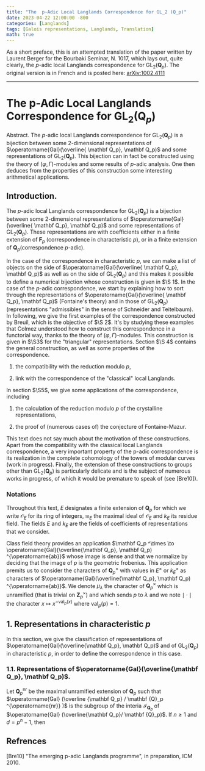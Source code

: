 ```yaml
---
title: "The  p-Adic Local Langlands Correspondence for GL_2 (Q_p)"
date: 2023-04-22 12:00:00 -800
categories: [Langlands]
tags: [Galois representations, Langlands, Translation]
math: true
---
```


As a short preface, this is an attempted translation of the paper written by Laurent Berger for the Bourbaki Seminar, N. 1017, which lays out, quite clearly, the $p$-adic local Langlands correspondence for $\operatorname{GL}_2 (\mathbf Q_p)$. The original version is in French and is posted here: <a href="https://arxiv.org/abs/1002.4111">arXiv:1002.4111 </a>


___
# The p-Adic Local Langlands Correspondence for $\operatorname{GL}_2 (\mathbf Q_p)$


Abstract. The $p$-adic local Langlands correspondence for $\operatorname{GL}_2 (\mathbf Q_p)$ is a bijection between some $2$-dimensional representations of $\operatorname{Gal}(\overline{ \mathbf Q_p}, \mathbf Q_p)$ and some representations of $\operatorname{GL}_2 (\mathbf Q_p)$. This bijection can in fact be constructed using the theory of $(\varphi, \Gamma)$-modules and some results of $p$-adic analysis. One then deduces from the properties of this construction some interesting arithmetical applications.


## Introduction. 

The $p$-adic local Langlands correspondence for $\operatorname{GL}_2 (\mathbf Q_p)$ is a bijection between some $2$-dimensional representations of $\operatorname{Gal}(\overline{ \mathbf Q_p}, \mathbf Q_p)$ and some representations of $\operatorname{GL}_2 (\mathbf Q_p)$. These representations are with coefficients either in a finite extension of $\mathbf F_p$ (correspondence in characteristic $p$), or in a finite extension of $\mathbf Q_p$(correspondence $p$-adic).

In the case of the correspondence in characteristic $p$, we can make a list of objects on the side of $\operatorname{Gal}(\overline{ \mathbf Q_p}, \mathbf Q_p)$ as well as on the side of $\operatorname{GL}_2 (\mathbf Q_p)$ and this makes it possible to define a numerical bijection whose construction is given in $\S 1$. In the case of the $p$-adic correspondence, we start by explaining how to sort through the representations of $\operatorname{Gal}(\overline{ \mathbf Q_p}, \mathbf Q_p)$ (Fontaine's theory) and in those of $\operatorname{GL}_2 (\mathbf Q_p)$ (representations "admissibles" in the sense of Schneider and Teitelbaum). In following, we give the first examples of the correspondence constructed by Breuil, which is the objective of $\S 2$. It's by studying these examples that Colmez understood how to construct this correspondence in a functorial way, thanks to the theory of $(\varphi, \Gamma)$-modules. This construction is given in $\S3$ for the "triangular" representations. Section $\S 4$ contains the general construction, as well as some properties of the correspondence.

1. the compatibility with the reduction modulo $p$,

2. link with the correspondence of the "classical" local Langlands.

In section $\S5$, we give some applications of the correspondence, including

1. the calculation of the reduction modulo $p$ of the crystalline representations,

2. the proof of (numerous cases of) the conjecture of Fontaine-Mazur.

This text does not say much about the motivation of these constructions. Apart from the compatibility with the classical local Langlands correspondence, a very important property of the p-adic correspondence is its realization in the complete cohomology of the towers of modular curves (work in progress). Finally, the extension of these constructions to groups other than $\operatorname{GL}_2(\mathbf Q_p)$ is particularly delicate and is the subject of numerous works in progress, of which it would be premature to speak of (see [Bre10]).

### **Notations** 

Throughout this text, $E$ designates a finite extension of $\mathbf Q_p$ for which we write $\mathcal O_E$ for its ring of integers, $\mathfrak m_E$ the maximal ideal of $\mathcal O_E$ and $k_E$ its residue field. The fields $E$ and $k_E$ are the fields of coefficients of representations that we consider.  

Class field theory provides an application $\mathbf Q_p ^\times \to \operatorname{Gal}(\overline{\mathbf Q_p}, \mathbf Q_p) ^{\operatorname{ab}}$ whose image is dense and that we normalize by deciding that the image of $p$ is the geometric frobenius. This application premits us to consider the characters of $\mathbf Q_p ^\times$ with values in $E ^\times$ or $k_E ^\times$ as characters of $\operatorname{Gal}(\overline{\mathbf Q_p}, \mathbf Q_p) ^{\operatorname{ab}}$. We denote $\mu _\lambda$ the character of $\mathbf Q_p ^\times$ which is unramified (that is trivial on $\mathbf Z_p ^\times$) and which sends $p$ to $\lambda$ and we note $\mid \cdot \mid$ the character $x \mapsto x ^{-\operatorname{val}_p(x)}$ where $\operatorname{val}_p(p)=1$.

## 1. Representations in characteristic $p$

In this section, we give the classification of representations of $\operatorname{Gal}(\overline{\mathbf Q_p}, \mathbf Q_p)$ and of $\operatorname{GL}_2(\mathbf Q_p)$ in characteristic $p$, in order to define the correspondence in this case.

### 1.1. Representations of $\operatorname{Gal}(\overline{\mathbf Q_p}, \mathbf Q_p)$. 

Let $\mathbf Q_p ^{ \operatorname{nr} }$ be the maximal unramified extension of $\mathbf Q_p$ such that $\operatorname{Gal} (\overline {\mathbf Q_p} / \mathbf {Q}_p ^{\operatorname{nr}} )$ is the subgroup of the interia $\mathcal I _{\mathbf Q_p}$ of $\operatorname{Gal} (\overline{\mathbf Q_p}/ \mathbf {Q}_p)$. If $n \geq 1$ and $d =p^n -1$, then 






## Refrences

[Bre10]  "The emerging p-adic Langlands programme", in preparation, ICM 2010.